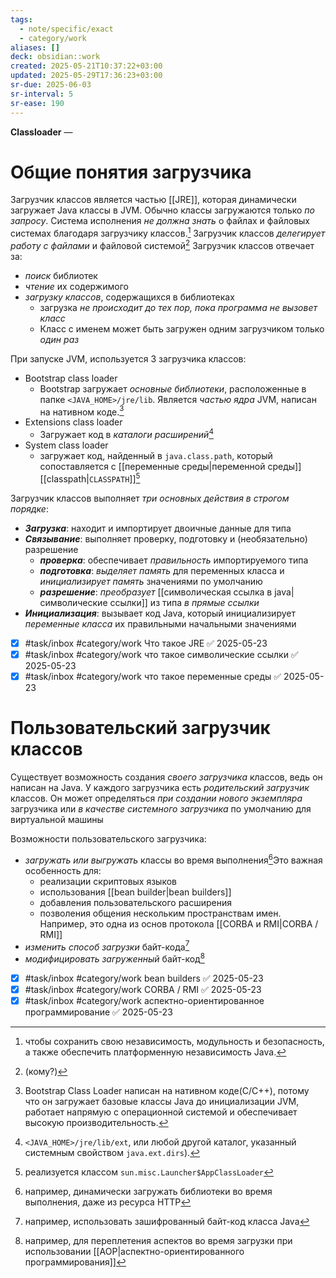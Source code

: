 ```yaml
---
tags:
  - note/specific/exact
  - category/work
aliases: []
deck: obsidian::work
created: 2025-05-21T10:37:22+03:00
updated: 2025-05-29T17:36:23+03:00
sr-due: 2025-06-03
sr-interval: 5
sr-ease: 190
---
```


**Classloader**
—
# Общие понятия загрузчика

Загрузчик классов является частью [[JRE]], которая динамически загружает Java классы в JVM. Обычно классы загружаются только *по запросу*. Система исполнения *не должна знать* о файлах и файловых системах благодаря загрузчику классов.[^1] Загрузчик классов *делегирует работу с файлами* и файловой системой[^2]
Загрузчик классов отвечает за:
- *поиск* библиотек
- *чтение* их содержимого
- *загрузку классов*, содержащихся в библиотеках
	- загрузка *не происходит до тех пор, пока программа не вызовет класс*
	- Класс с именем может быть загружен одним загрузчиком только *один раз*

При запуске JVM, используется 3 загрузчика классов:
- Bootstrap class loader
	- Bootstrap загружает *основные библиотеки*, расположенные в папке `<JAVA_HOME>/jre/lib`. Является *частью ядра* JVM, написан на нативном коде.[^3]
- Extensions class loader
	- Загружает код в *каталоги расширений*[^4]
- System class loader
	- загружает код, найденный в `java.class.path`, который сопоставляется с [[переменные среды|переменной среды]] [[classpath|`CLASSPATH`]][^5]

Загрузчик классов выполняет *три основных действия в строгом порядке*:
- ***Загрузка***: находит и импортирует двоичные данные для типа
- ***Связывание***: выполняет проверку, подготовку и (необязательно) разрешение
	- ***проверка***: обеспечивает *правильность* импортируемого типа
	- ***подготовка***: *выделяет память* для переменных класса и *инициализирует память* значениями по умолчанию
	- ***разрешение***: *преобразует* [[символическая ссылка в java|символические ссылки]] из типа *в прямые ссылки*
- ***Инициализация***: вызывает код Java, который инициализирует *переменные класса* их правильными начальными значениями

- [x] #task/inbox #category/work Что такое JRE ✅ 2025-05-23
- [x] #task/inbox #category/work что такое символические ссылки ✅ 2025-05-23
- [x] #task/inbox #category/work что такое переменные среды ✅ 2025-05-23

# Пользовательский загрузчик классов

Существует возможность создания *своего загрузчика* классов, ведь он написан на Java. У каждого загрузчика есть *родительский загрузчик* классов. Он может определяться *при создании нового экземпляра* загрузчика или *в* *качестве системного загрузчика* по умолчанию для виртуальной машины

Возможности пользовательского загрузчика:
- *загружать или выгружать* классы во время выполнения[^6]Это важная особенность для:
	- реализации скриптовых языков
	- использования [[bean builder|bean builders]]
	- добавления пользовательского расширения
	- позволения общения нескольким пространствам имен. Например, это одна из основ протокола [[CORBA и RMI|CORBA / RMI]]
- *изменить способ загрузки* байт-кода[^7]
- *модифицировать* *загруженный* байт-код[^8]

- [x] #task/inbox #category/work bean builders ✅ 2025-05-23
- [x] #task/inbox #category/work CORBA / RMI ✅ 2025-05-23
- [x] #task/inbox #category/work аспектно-ориентированное программирование ✅ 2025-05-23

[^1]: чтобы сохранить свою независимость, модульность и безопасность, а также обеспечить платформенную независимость Java.
[^2]: (кому?)
[^3]: Bootstrap Class Loader написан на нативном коде(С/С++), потому что он загружает базовые классы Java до инициализации JVM, работает напрямую с операционной системой и обеспечивает высокую производительность.
[^4]: `<JAVA_HOME>/jre/lib/ext`, или любой другой каталог, указанный системным свойством `java.ext.dirs`).
[^5]: реализуется классом `sun.misc.Launcher$AppClassLoader`
[^6]: например, динамически загружать библиотеки во время выполнения, даже из ресурса HTTP
[^7]: например, использовать зашифрованный байт-код класса Java
[^8]: например, для переплетения аспектов во время загрузки при использовании [[AOP|аспектно-ориентированного программирования]]

